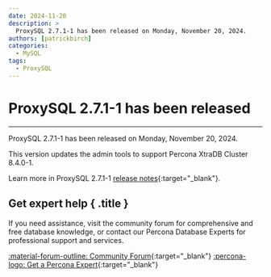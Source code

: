 ```yaml
---
date: 2024-11-20
description: >
  ProxySQL 2.7.1-1 has been released on Monday, November 20, 2024.
authors: [patrickbirch]
categories:
  - MySQL
tags:
  - ProxySQL
---
```


# ProxySQL 2.7.1-1 has been released
---
<!-- more -->

ProxySQL 2.7.1-1 has been released on Monday, November 20, 2024. 

This version updates the admin tools to support Percona XtraDB Cluster 8.4.0-1.

Learn more in ProxySQL 2.7.1-1 [release notes](https://docs.percona.com/proxysql/2.7.1-1.html){:target="_blank"}.

<div data-banner markdown>

## Get expert help { .title }

If you need assistance, visit the community forum for comprehensive and free database knowledge, or contact our Percona Database Experts for professional support and services.

<div class="actions" markdown>

[:material-forum-outline: Community Forum](https://forums.percona.com/){:target="_blank"} [:percona-logo: Get a Percona Expert](https://www.percona.com/about/contact){:target="_blank"}
</div></div>
